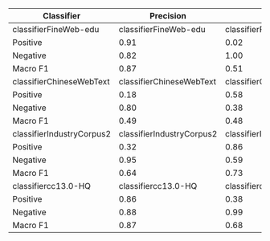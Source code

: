 | Classifier | Precision | Recall | F1-score |
| --- | --- | --- | --- |
| classifierFineWeb-edu | classifierFineWeb-edu | classifierFineWeb-edu | classifierFineWeb-edu |
| Positive | 0.91 | 0.02 | 0.03 |
| Negative | 0.82 | 1.00 | 0.90 |
| Macro F1 | 0.87 | 0.51 | 0.47 |
| classifierChineseWebText | classifierChineseWebText | classifierChineseWebText | classifierChineseWebText |
| Positive | 0.18 | 0.58 | 0.27 |
| Negative | 0.80 | 0.38 | 0.52 |
| Macro F1 | 0.49 | 0.48 | 0.39 |
| classifierIndustryCorpus2 | classifierIndustryCorpus2 | classifierIndustryCorpus2 | classifierIndustryCorpus2 |
| Positive | 0.32 | 0.86 | 0.47 |
| Negative | 0.95 | 0.59 | 0.73 |
| Macro F1 | 0.64 | 0.73 | 0.60 |
| classifiercc13.0-HQ | classifiercc13.0-HQ | classifiercc13.0-HQ | classifiercc13.0-HQ |
| Positive | 0.86 | 0.38 | 0.53 |
| Negative | 0.88 | 0.99 | 0.93 |
| Macro F1 | 0.87 | 0.68 | 0.73 |
